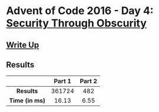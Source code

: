 # Advent of Code 2016 - Day 4: [Security Through Obscurity](https://adventofcode.com/2016/day/4)

## [Write Up](https://codingap.github.io/advent-of-code/writeups/2016/day04)
## Results
|| **Part 1** | **Part 2** |
|:--:|:---:|:---:|
| **Results** | 361724 | 482 |
| **Time (in ms)** | 16.13 | 6.55 |